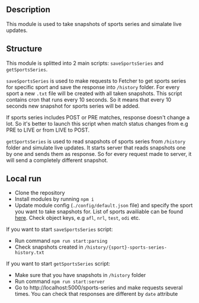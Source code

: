 ## Description

This module is used to take snapshots of sports series and simalate live updates.

## Structure

This module is splitted into 2 main scripts: `saveSportsSeries` and `getSportsSeries`.

`saveSportsSeries` is used to make requests to Fetcher to get sports series for specific sport and save the response into `/history` folder. For every sport a new `.txt` file will be created with all taken snapshots. This script contains cron that runs every 10 seconds. So it means that every 10 seconds new snapshot for sports series will be added.

If sports series includes POST or PRE matches, response doesn't change a lot. So it's better to launch this script when match status changes from e.g PRE to LIVE or from LIVE to POST.

`getSportsSeries` is used to read snapshots of sports series from `/history` folder and simulate live updates. It starts server that reads snapshots one by one and sends them as response. So for every request made to server, it will send a completely different snapshot.

## Local run

- Clone the repository
- Install modules by running `npm i`
- Update module config (`./config/default.json` file) and specify the sport you want to take snapshots for. List of sports availiable can be found [here](https://github.com/newscorp-ghfb/au-metro-reel-fetcher/blob/develop/routers/config/Sports.js). Check object keys, e.g `afl`, `nrl`, `test`, `odi` etc.

If you want to start `saveSportsSeries` script:
- Run command `npm run start:parsing`
- Check snapshots created in `/history/{sport}-sports-series-history.txt`

If you want to start `getSportsSeries` script:
- Make sure that you have snapshots in `/history` folder
- Run command `npm run start:server`
- Go to http://localhost:5000/sports-series and make requests several times. You can check that responses are different by `date` attribute


